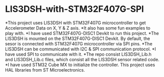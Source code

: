 # LIS3DSH-with-STM32F407G-SPI
*This project uses LIS3DSH with STM32F407G microcontroller to get Accelerometer Data on X, Y &amp; Z axis. 
*It also has some fun examples to play with.
*I have used STM32F407G-DISC1 Devkit to run this project.
*The LIS3DSH is mounted on the STM32F407G-DISC1 Devkit. By default, the sesor is connected with STM32F407G microcontroller via SPI pins.
*The LIS3DSH can be communicated with I2C & SPI communication protocol. 
*I have used SPI to communicate with it.
*The repo consist LIS3DSH_Lib.h and LIS3DSH_Lib.c files, which consist all the LIS3DSH sensor related code.
*I have used STM32 Cube MX to initialize the controller. This project uses HAL libraries from ST Microelectronics.
